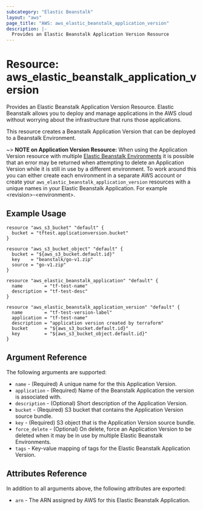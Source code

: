 ```yaml
---
subcategory: "Elastic Beanstalk"
layout: "aws"
page_title: "AWS: aws_elastic_beanstalk_application_version"
description: |-
  Provides an Elastic Beanstalk Application Version Resource
---
```


# Resource: aws_elastic_beanstalk_application_version

Provides an Elastic Beanstalk Application Version Resource. Elastic Beanstalk allows
you to deploy and manage applications in the AWS cloud without worrying about
the infrastructure that runs those applications.

This resource creates a Beanstalk Application Version that can be deployed to a Beanstalk
Environment.

~> **NOTE on Application Version Resource:**  When using the Application Version resource with multiple 
[Elastic Beanstalk Environments](elastic_beanstalk_environment.html) it is possible that an error may be returned
when attempting to delete an Application Version while it is still in use by a different environment.
To work around this you can either create each environment in a separate AWS account or create your `aws_elastic_beanstalk_application_version` resources with a unique names in your Elastic Beanstalk Application. For example &lt;revision&gt;-&lt;environment&gt;.

## Example Usage

```hcl
resource "aws_s3_bucket" "default" {
  bucket = "tftest.applicationversion.bucket"
}

resource "aws_s3_bucket_object" "default" {
  bucket = "${aws_s3_bucket.default.id}"
  key    = "beanstalk/go-v1.zip"
  source = "go-v1.zip"
}

resource "aws_elastic_beanstalk_application" "default" {
  name        = "tf-test-name"
  description = "tf-test-desc"
}

resource "aws_elastic_beanstalk_application_version" "default" {
  name        = "tf-test-version-label"
  application = "tf-test-name"
  description = "application version created by terraform"
  bucket      = "${aws_s3_bucket.default.id}"
  key         = "${aws_s3_bucket_object.default.id}"
}
```

## Argument Reference

The following arguments are supported:

* `name` - (Required) A unique name for the this Application Version.
* `application` - (Required) Name of the Beanstalk Application the version is associated with.
* `description` - (Optional) Short description of the Application Version.
* `bucket` - (Required) S3 bucket that contains the Application Version source bundle.
* `key` - (Required) S3 object that is the Application Version source bundle.
* `force_delete` - (Optional) On delete, force an Application Version to be deleted when it may be in use
  by multiple Elastic Beanstalk Environments.
* `tags` - Key-value mapping of tags for the Elastic Beanstalk Application Version.

## Attributes Reference

In addition to all arguments above, the following attributes are exported:

* `arn` - The ARN assigned by AWS for this Elastic Beanstalk Application.
